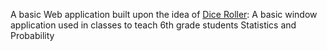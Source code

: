A basic Web application built upon the idea of [Dice Roller](https://github.com/Pekotaker/Dice-Roller): A basic window application used in classes to teach 6th grade students Statistics and Probability
